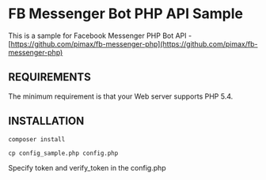 FB Messenger Bot PHP API Sample
========================

This is a sample for Facebook Messenger PHP Bot API - [https://github.com/pimax/fb-messenger-php](https://github.com/pimax/fb-messenger-php)

REQUIREMENTS
------------
The minimum requirement is that your Web server supports PHP 5.4.

INSTALLATION
------------

```
composer install
```

```
cp config_sample.php config.php
```

Specify token and verify_token in the config.php
